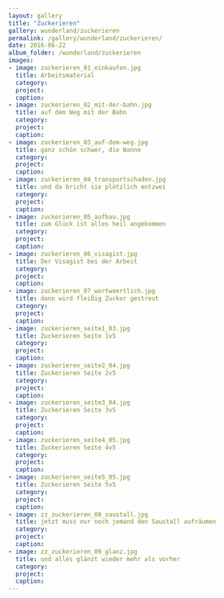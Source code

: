 ```yaml
---
layout: gallery
title: "Zuckerieren"
gallery: wunderland/zuckerieren
permalink: /gallery/wunderland/zuckerieren/
date: 2016-06-22
album_folder: /wunderland/zuckerieren
images:
- image: zuckerieren_01_einkaufen.jpg
  title: Arbeitsmaterial
  category: 
  project: 
  caption: 
- image: zuckerieren_02_mit-der-bahn.jpg
  title: auf dem Weg mit der Bahn
  category: 
  project: 
  caption: 
- image: zuckerieren_03_auf-dem-weg.jpg
  title: ganz schön schwer, die Wanne
  category: 
  project: 
  caption: 
- image: zuckerieren_04_transportschaden.jpg
  title: und da bricht sie plötzlich entzwei
  category: 
  project: 
  caption: 
- image: zuckerieren_05_aufbau.jpg
  title: zum Glück ist alles heil angekommen
  category: 
  project: 
  caption: 
- image: zuckerieren_06_visagist.jpg
  title: Der Visagist bei der Arbeit
  category: 
  project: 
  caption: 
- image: zuckerieren_07_wortwoertlich.jpg
  title: dann wird fleißig Zucker gestreut
  category: 
  project: 
  caption: 
- image: zuckerieren_seite1_03.jpg
  title: Zuckerieren Seite 1v5
  category: 
  project: 
  caption: 
- image: zuckerieren_seite2_04.jpg
  title: Zuckerieren Seite 2v5
  category: 
  project: 
  caption: 
- image: zuckerieren_seite3_04.jpg
  title: Zuckerieren Seite 3v5
  category: 
  project: 
  caption: 
- image: zuckerieren_seite4_05.jpg
  title: Zuckerieren Seite 4v5
  category: 
  project: 
  caption: 
- image: zuckerieren_seite5_05.jpg
  title: Zuckerieren Seite 5v5
  category: 
  project: 
  caption: 
- image: zz_zuckerieren_08_saustall.jpg
  title: jetzt muss nur noch jemand den Saustall aufräumen
  category: 
  project: 
  caption: 
- image: zz_zuckerieren_09_glanz.jpg
  title: und alles glänzt wieder mehr als vorher
  category: 
  project: 
  caption: 
---
```


